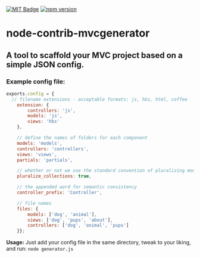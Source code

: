 [![MIT Badge](http://img.shields.io/badge/license-MIT-blue.svg)](https://raw.githubusercontent.com/christabor/node-contrib-mvcgenerator/master/LICENSE)
[![npm version](https://badge.fury.io/js/mvc-generator.svg)](http://badge.fury.io/js/mvc-generator)

node-contrib-mvcgenerator
=========================

## A tool to scaffold your MVC project based on a simple JSON config.

### Example config file:

```javascript
exports.config = {
  // filename extensions - acceptable formats: js, hbs, html, coffee
	extension: {
		controllers: 'js',
		models: 'js',
		views: 'hbs'
	},

	// define the names of folders for each component
	models: 'models',
	controllers: 'controllers',
	views: 'views',
	partials: 'partials',

	// whether or not we use the standard convention of pluralizing models into collections (e.g. User -> Users)
	pluralize_collections: true,

	// the appended word for semantic consistency
	controller_prefix: 'Controller',

	// file names
	files: {
		models: ['dog', 'animal'],
		views: ['dog', 'pups', 'about'],
		controllers: ['dog', 'animal', 'pups']
	}};
```

**Usage:**
Just add your config file in the same directory, tweak to your liking, and run:
`node generator.js`
